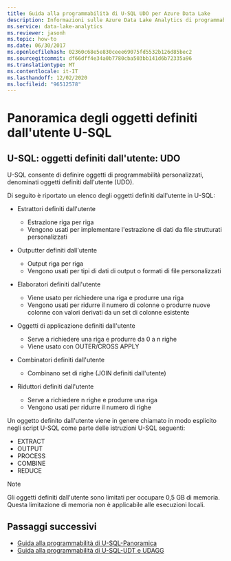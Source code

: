 ```yaml
---
title: Guida alla programmabilità di U-SQL UDO per Azure Data Lake
description: Informazioni sulle Azure Data Lake Analytics di programmabilità di U-SQL UDO per consentire la creazione di uno script USQL valido.
ms.service: data-lake-analytics
ms.reviewer: jasonh
ms.topic: how-to
ms.date: 06/30/2017
ms.openlocfilehash: 02360c68e5e830ceee69075fd5532b126d85bec2
ms.sourcegitcommit: df66dff4e34a0b7780cba503bb141d6b72335a96
ms.translationtype: MT
ms.contentlocale: it-IT
ms.lasthandoff: 12/02/2020
ms.locfileid: "96512578"
---
```

# <a name="u-sql-user-defined-objects-overview"></a>Panoramica degli oggetti definiti dall'utente U-SQL


## <a name="u-sql-user-defined-objects-udo"></a>U-SQL: oggetti definiti dall'utente: UDO
U-SQL consente di definire oggetti di programmabilità personalizzati, denominati oggetti definiti dall'utente (UDO).

Di seguito è riportato un elenco degli oggetti definiti dall'utente in U-SQL:

* Estrattori definiti dall'utente
    * Estrazione riga per riga
    * Vengono usati per implementare l'estrazione di dati da file strutturati personalizzati

* Outputter definiti dall'utente
    * Output riga per riga
    * Vengono usati per tipi di dati di output o formati di file personalizzati

* Elaboratori definiti dall'utente
    * Viene usato per richiedere una riga e produrre una riga
    * Vengono usati per ridurre il numero di colonne o produrre nuove colonne con valori derivati da un set di colonne esistente

* Oggetti di applicazione definiti dall'utente
    * Serve a richiedere una riga e produrre da 0 a n righe
    * Viene usato con OUTER/CROSS APPLY

* Combinatori definiti dall'utente
    * Combinano set di righe (JOIN definiti dall'utente)

* Riduttori definiti dall'utente
    * Serve a richiedere n righe e produrre una riga
    * Vengono usati per ridurre il numero di righe

Un oggetto definito dall'utente viene in genere chiamato in modo esplicito negli script U-SQL come parte delle istruzioni U-SQL seguenti:

* EXTRACT
* OUTPUT
* PROCESS
* COMBINE
* REDUCE

> [!NOTE]  
> Gli oggetti definiti dall'utente sono limitati per occupare 0,5 GB di memoria.  Questa limitazione di memoria non è applicabile alle esecuzioni locali.

## <a name="next-steps"></a>Passaggi successivi
* [Guida alla programmabilità di U-SQL-Panoramica](data-lake-analytics-u-sql-programmability-guide.md)
* [Guida alla programmabilità di U-SQL-UDT e UDAGG](data-lake-analytics-u-sql-programmability-guide-UDT-AGG.md)